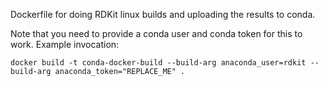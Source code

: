 Dockerfile for doing RDKit linux builds and uploading the results to conda.

Note that you need to provide a conda user and conda token for this to work. Example invocation:
```
docker build -t conda-docker-build --build-arg anaconda_user=rdkit --build-arg anaconda_token="REPLACE_ME" .
```
